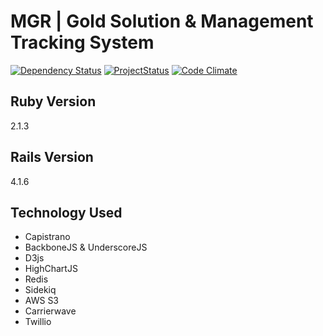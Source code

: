 MGR | Gold Solution & Management Tracking System
=====

[![Dependency Status](https://gemnasium.com/AmirolAhmad/myfuturegold.svg)](https://gemnasium.com/AmirolAhmad/myfuturegold) [![ProjectStatus](http://stillmaintained.com/AmirolAhmad/fudpot.png)](http://stillmaintained.com/AmirolAhmad/fudpot) [![Code Climate](https://codeclimate.com/github/AmirolAhmad/myfuturegold/badges/gpa.svg)](https://codeclimate.com/github/AmirolAhmad/myfuturegold)

## Ruby Version

2.1.3

## Rails Version

4.1.6

## Technology Used

- Capistrano
- BackboneJS & UnderscoreJS
- D3js
- HighChartJS
- Redis
- Sidekiq
- AWS S3
- Carrierwave
- Twillio

